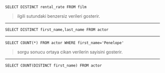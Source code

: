 `SELECT DISTINCT rental_rate FROM film`
> ilgili sutundaki benzersiz verileri gosterir.
***
`SELECT DISTINCT first_name,last_name FROM actor`
***
`SELECT COUNT(*) FROM actor WHERE first_name='Penelope'`
> sorgu sonucu ortaya cikan verilerin sayisini gosterir.
***
`SELECT COUNT(DISTINCT first_name) FROM actor`

